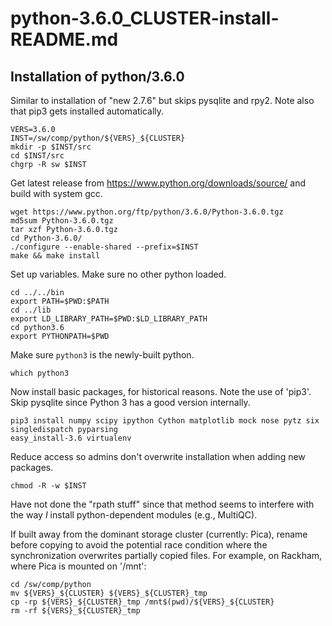 # python-3.6.0_CLUSTER-install-README.md

Installation of python/3.6.0
----------------------------

Similar to installation of "new 2.7.6" but skips pysqlite and rpy2.
Note also that pip3 gets installed automatically.

    VERS=3.6.0
    INST=/sw/comp/python/${VERS}_${CLUSTER}
    mkdir -p $INST/src
    cd $INST/src
    chgrp -R sw $INST

Get latest release from <https://www.python.org/downloads/source/> and
build with system gcc.

    wget https://www.python.org/ftp/python/3.6.0/Python-3.6.0.tgz
    md5sum Python-3.6.0.tgz
    tar xzf Python-3.6.0.tgz
    cd Python-3.6.0/
    ./configure --enable-shared --prefix=$INST
    make && make install

Set up variables. Make sure no other python loaded.

    cd ../../bin
    export PATH=$PWD:$PATH
    cd ../lib
    export LD_LIBRARY_PATH=$PWD:$LD_LIBRARY_PATH
    cd python3.6
    export PYTHONPATH=$PWD

Make sure `python3` is the newly-built python.

    which python3

Now install basic packages, for historical reasons. Note the use of 'pip3'.
Skip pysqlite since Python 3 has a good version internally.

    pip3 install numpy scipy ipython Cython matplotlib mock nose pytz six singledispatch pyparsing
    easy_install-3.6 virtualenv

Reduce access so admins don't overwrite installation when adding new packages.

    chmod -R -w $INST

Have not done the "rpath stuff" since that method seems to interfere with the way _I_
install python-dependent modules (e.g., MultiQC).
 

If built away from the dominant storage cluster (currently: Pica), rename before copying
to avoid the potential race condition where the synchronization overwrites partially copied
files. For example, on Rackham, where Pica is mounted on '/mnt':

    cd /sw/comp/python
    mv ${VERS}_${CLUSTER} ${VERS}_${CLUSTER}_tmp
    cp -rp ${VERS}_${CLUSTER}_tmp /mnt$(pwd)/${VERS}_${CLUSTER}
    rm -rf ${VERS}_${CLUSTER}_tmp

